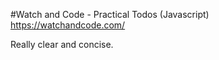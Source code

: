 #Watch and Code - Practical Todos (Javascript)
https://watchandcode.com/

Really clear and concise.
